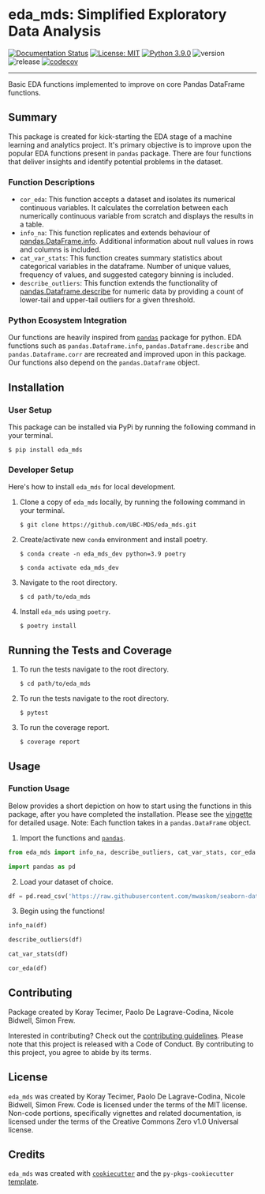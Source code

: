 # eda_mds: Simplified Exploratory Data Analysis
 
[![Documentation Status](https://readthedocs.org/projects/eda-mds/badge/?version=latest)](https://eda-mds.readthedocs.io/en/latest/?badge=latest)
[![License: MIT](https://img.shields.io/badge/License-MIT-yellow.svg)](https://opensource.org/licenses/MIT)
[![Python 3.9.0](https://img.shields.io/badge/python-3.9.0-blue.svg)](https://www.python.org/downloads/release/python-390/)
![version](https://img.shields.io/github/v/release/UBC-MDS/eda_mds)
![release](https://img.shields.io/github/release-date/UBC-MDS/eda_mds)
[![codecov](https://codecov.io/gh/UBC-MDS/eda_mds/graph/badge.svg?token=gYWEHF3qa3)](https://codecov.io/gh/UBC-MDS/eda_mds)

---

Basic EDA functions implemented to improve on core Pandas DataFrame functions.

## Summary

This package is created for kick-starting the EDA stage of a machine learning and analytics project. 
It's primary objective is to improve upon the popular EDA functions present in `pandas` package. 
There are four functions that deliver insights and identify potential problems in the dataset. 

### Function Descriptions
- `cor_eda`: This function accepts a dataset and isolates its numerical continuous variables. 
It calculates the correlation between each numerically continuous variable from scratch and displays the results in a table.
- `info_na`: This function replicates and extends behaviour of [pandas.DataFrame.info](https://pandas.pydata.org/docs/reference/api/pandas.DataFrame.info.html). 
Additional information about null values in rows and columns is included. 
- `cat_var_stats`: This function creates summary statistics about categorical variables in the dataframe. 
Number of unique values, frequency of values, and suggested category binning is included.
- `describe_outliers`: This function extends the functionality of [pandas.Dataframe.describe](https://pandas.pydata.org/docs/reference/api/pandas.DataFrame.describe.html) for numeric data by providing a count of lower-tail and upper-tail outliers for a given threshold.

### Python Ecosystem Integration

Our functions are heavily inspired from [`pandas`](https://github.com/pandas-dev/pandas) package for python. 
EDA functions such as `pandas.Dataframe.info`, `pandas.Dataframe.describe` and `pandas.Dataframe.corr` are recreated and improved upon in this package.
Our functions also depend on the `pandas.Dataframe` object.

## Installation

### User Setup

This package can be installed via PyPi by running the following command in your terminal.

```console
$ pip install eda_mds
```

### Developer Setup

Here's how to install `eda_mds` for local development.

1. Clone a copy of `eda_mds` locally, by running the following command in your terminal.
    ```console
    $ git clone https://github.com/UBC-MDS/eda_mds.git
    ```
2. Create/activate new `conda` environment and install poetry.

    ```console
    $ conda create -n eda_mds_dev python=3.9 poetry
    ```

    ```console
    $ conda activate eda_mds_dev 
    ```
4. Navigate to the root directory.
    ```console
    $ cd path/to/eda_mds
    ```

3. Install `eda_mds` using `poetry`.

    ```console
    $ poetry install
    ```

## Running the Tests and Coverage
1. To run the tests navigate to the root directory. 
    ```console
    $ cd path/to/eda_mds
    ```
2. To run the tests navigate to the root directory.
    ```console
    $ pytest
    ```
3. To run the coverage report.
    ```console
    $ coverage report
    ```     

## Usage

### Function Usage

Below provides a short depiction on how to start using the functions in this package, after you have completed the installation. Please see the [vingette](https://eda-mds.readthedocs.io/en/latest/example.html) for detailed usage. Note: Each function takes in a `pandas.DataFrame` object.

1. Import the functions and [`pandas`](https://github.com/pandas-dev/pandas).

```python
from eda_mds import info_na, describe_outliers, cat_var_stats, cor_eda

import pandas as pd
```
2. Load your dataset of choice. 

```python
df = pd.read_csv('https://raw.githubusercontent.com/mwaskom/seaborn-data/master/titanic.csv')
```

3. Begin using the functions! 

```python
info_na(df)
```
```python
describe_outliers(df)
```
```python
cat_var_stats(df)
```
```python
cor_eda(df)
```

## Contributing
Package created by Koray Tecimer, Paolo De Lagrave-Codina, Nicole Bidwell, Simon Frew.

Interested in contributing? Check out the [contributing guidelines](CONTRIBUTING.md). 
Please note that this project is released with a Code of Conduct. By contributing to this project, you agree to abide by its terms.

## License

`eda_mds` was created by Koray Tecimer, Paolo De Lagrave-Codina, Nicole Bidwell, Simon Frew. 
Code is licensed under the terms of the MIT license. 
Non-code portions, specifically vignettes and related documentation, is licensed under the terms of the Creative Commons Zero v1.0 Universal license.

## Credits

`eda_mds` was created with [`cookiecutter`](https://cookiecutter.readthedocs.io/en/latest/) and
the `py-pkgs-cookiecutter` [template](https://github.com/py-pkgs/py-pkgs-cookiecutter).
